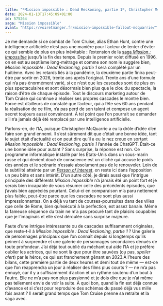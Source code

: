```yaml
---
title: "*Mission impossible : Dead Reckoning, partie 1*, Christopher McQuarrie"
date: 2024-01-13T17:45:09+01:00
id: 575264 
saga: "Mission impossible"
avant: "https://voiretmanger.fr/mission-impossible-fallout-mcquarrie/"
---
```


Je me demande si ce combat de Tom Cruise, alias Ethan Hunt, contre une intelligence artificielle n’est pas une manière pour l’acteur de tenter d’éviter ce qui semble de plus en plus inévitable : l’extension de la [saga *Mission : Impossible*](https://voiretmanger.fr/saga/mission-impossible/) jusqu’à la fin des temps. Depuis le premier volet diffusé en 1996, on en est au septième long-métrage et comme son nom le suggère bien, *Mission impossible : Dead Reckoning, partie 1* sera complété par un huitième. Avec les retards liés à la pandémie, la deuxième partie finira peut-être par sortir en 2026, trente ans après l’original. Trente ans d’une formule qui n’a pas énormément varié, si ce n’est que les cascades sont de plus en plus spectaculaires et sont désormais bien plus que le clou du spectacle, la raison d’être de chaque épisode. Tout le discours marketing autour de Tom Cruise qui continue à réaliser ses propres cascades le montre bien. Force est d’ailleurs de constaté que l’acteur, qui a fête ses 60 ans pendant la réalisation de ce film, n’a pas perd de son talent et compose un agent secret toujours aussi convaincant. À tel point que l’on pourrait se demander s’il n’a jamais déjà été remplacé par une intelligence artificielle.

Parlons-en, de l’IA, puisque Christopher McQuarrie a eu la drôle d’idée d’en faire son grand ennemi. Il s’est sûrement dit que c’était une bonne idée, tant le sujet était d’actualité et on peut dire qu’il a eu le nez creux en sortant *Mission impossible : Dead Reckoning, partie 1* l’année de ChatGPT. Était-ce une bonne idée pour autant ? Sans surprise, la réponse est non. Ce programme informatique installé par les États-Unis dans un sous-marin russe et qui devient doué de conscience est un cliché qui accuse le poids des années et le scénario n’essaie absolument pas de le renouveler. Loin de la subtilité atteinte par un [*Person of Interest*](https://voiretmanger.fr/person-of-interest-nolan-cbs/), on reste ici dans l’opposition un peu bête et sans intérêt. D’un autre côté, je dirais aussi que l’intrigue principale des différents *Mission Impossible* n’a jamais été un point fort et je serais bien incapable de vous résumer celle des précédents épisodes, que j’avais bien appréciés pourtant. Celui-ci en comparaison m’a paru nettement plus faible, peut-être parce que les cascades ne sont plus aussi impressionnantes. On a déjà vu tant de courses-poursuites dans des villes que celle de Rome, bien qu’exécuté à la perfection, est assez banale. Même la fameuse séquence du train ne m’a pas procuré tant de plaisirs coupables que je l’imaginais et elle s’est déroulée sans surprise majeure. 

Faute d’une intrigue intéressante ou de cascades suffisamment originales, que reste-t-il à *Mission impossible : Dead Reckoning, partie 1* ? Une galerie de personnages principaux que l’on connaît depuis si longtemps qu’ils peinent à surprendre et une galerie de personnages secondaires dénués de toute profondeur. J’ai déjà tout oublié du méchant qui aide l’IA et je préfère oublier les actrices, qui ne sont là que pour être sauvées (ou pas, *spoiler alert*) par le héros, ce qui est franchement gênant en 2023.À l’heure des bilans, cette première partie de deux heures et demi tout de même — est-ce que l’on réapprendra un jour à réaliser des films plus courts ? — ne m’a pas ennuyé, car il y a suffisamment d’action et un rythme soutenu d’un bout à l’autre. Elle ne m’a pas non plus passionné et je dois dire que je n’ai même pas tellement envie de voir la suite. À quoi bon, quand la fin est déjà connue d’avance et si c’est pour reproduire des schémas du passé déjà vus mille fois avant ? Il serait grand temps que Tom Cruise prenne sa retraite et la saga avec. 
